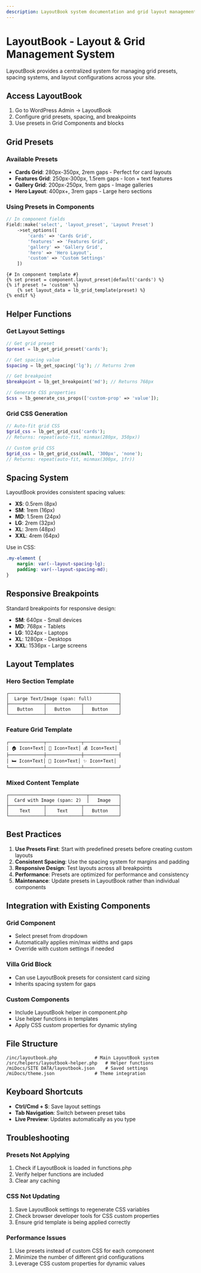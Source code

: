 ```yaml
---
description: LayoutBook system documentation and grid layout management
---
```


# LayoutBook - Layout & Grid Management System

LayoutBook provides a centralized system for managing grid presets, spacing systems, and layout configurations across your site.

## Access LayoutBook

1. Go to WordPress Admin → LayoutBook
2. Configure grid presets, spacing, and breakpoints
3. Use presets in Grid Components and blocks

## Grid Presets

### Available Presets
- **Cards Grid**: 280px-350px, 2rem gaps - Perfect for card layouts
- **Features Grid**: 250px-300px, 1.5rem gaps - Icon + text features  
- **Gallery Grid**: 200px-250px, 1rem gaps - Image galleries
- **Hero Layout**: 400px+, 3rem gaps - Large hero sections

### Using Presets in Components

```php
// In component fields
Field::make('select', 'layout_preset', 'Layout Preset')
    ->set_options([
        'cards' => 'Cards Grid',
        'features' => 'Features Grid',
        'gallery' => 'Gallery Grid',
        'hero' => 'Hero Layout',
        'custom' => 'Custom Settings'
    ])
```

```twig
{# In component template #}
{% set preset = component.layout_preset|default('cards') %}
{% if preset != 'custom' %}
    {% set layout_data = lb_grid_template(preset) %}
{% endif %}
```

## Helper Functions

### Get Layout Settings
```php
// Get grid preset
$preset = lb_get_grid_preset('cards');

// Get spacing value
$spacing = lb_get_spacing('lg'); // Returns 2rem

// Get breakpoint
$breakpoint = lb_get_breakpoint('md'); // Returns 768px

// Generate CSS properties
$css = lb_generate_css_props(['custom-prop' => 'value']);
```

### Grid CSS Generation
```php
// Auto-fit grid CSS
$grid_css = lb_get_grid_css('cards'); 
// Returns: repeat(auto-fit, minmax(280px, 350px))

// Custom grid CSS
$grid_css = lb_get_grid_css(null, '300px', 'none');
// Returns: repeat(auto-fit, minmax(300px, 1fr))
```

## Spacing System

LayoutBook provides consistent spacing values:
- **XS**: 0.5rem (8px)
- **SM**: 1rem (16px) 
- **MD**: 1.5rem (24px)
- **LG**: 2rem (32px)
- **XL**: 3rem (48px)
- **XXL**: 4rem (64px)

Use in CSS:
```css
.my-element {
    margin: var(--layout-spacing-lg);
    padding: var(--layout-spacing-md);
}
```

## Responsive Breakpoints

Standard breakpoints for responsive design:
- **SM**: 640px - Small devices
- **MD**: 768px - Tablets
- **LG**: 1024px - Laptops
- **XL**: 1280px - Desktops
- **XXL**: 1536px - Large screens

## Layout Templates

### Hero Section Template
```
┌─────────────────────────────────────────┐
│  Large Text/Image (span: full)          │
├─────────────┬─────────────┬─────────────┤
│   Button    │   Button    │   Button    │
└─────────────┴─────────────┴─────────────┘
```

### Feature Grid Template
```
┌─────────────┬─────────────┬─────────────┤
│ 🏠 Icon+Text│ 📍 Icon+Text│ 💰 Icon+Text│
├─────────────┼─────────────┼─────────────┤
│ 🛏️ Icon+Text│ 👥 Icon+Text│ ✨ Icon+Text│
└─────────────┴─────────────┴─────────────┘
```

### Mixed Content Template
```
┌─────────────────────────────┬───────────┐
│  Card with Image (span: 2)  │   Image   │
├─────────────┬─────────────┬─────────────┤
│    Text     │    Text     │   Button    │
└─────────────┴─────────────┴─────────────┘
```

## Best Practices

1. **Use Presets First**: Start with predefined presets before creating custom layouts
2. **Consistent Spacing**: Use the spacing system for margins and padding
3. **Responsive Design**: Test layouts across all breakpoints
4. **Performance**: Presets are optimized for performance and consistency
5. **Maintenance**: Update presets in LayoutBook rather than individual components

## Integration with Existing Components

### Grid Component
- Select preset from dropdown
- Automatically applies min/max widths and gaps
- Override with custom settings if needed

### Villa Grid Block
- Can use LayoutBook presets for consistent card sizing
- Inherits spacing system for gaps

### Custom Components
- Include LayoutBook helper in component.php
- Use helper functions in templates
- Apply CSS custom properties for dynamic styling

## File Structure

```
/inc/layoutbook.php              # Main LayoutBook system
/src/helpers/layoutbook-helper.php   # Helper functions
/miDocs/SITE DATA/layoutbook.json    # Saved settings
/miDocs/theme.json               # Theme integration
```

## Keyboard Shortcuts

- **Ctrl/Cmd + S**: Save layout settings
- **Tab Navigation**: Switch between preset tabs
- **Live Preview**: Updates automatically as you type

## Troubleshooting

### Presets Not Applying
1. Check if LayoutBook is loaded in functions.php
2. Verify helper functions are included
3. Clear any caching

### CSS Not Updating
1. Save LayoutBook settings to regenerate CSS variables
2. Check browser developer tools for CSS custom properties
3. Ensure grid template is being applied correctly

### Performance Issues
1. Use presets instead of custom CSS for each component
2. Minimize the number of different grid configurations
3. Leverage CSS custom properties for dynamic values

